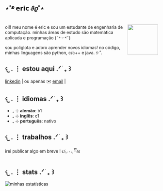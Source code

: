 ## ⋆˚࿔ 𝗲𝗿𝗶𝗰 𝜗𝜚˚⋆

<!--https://user-images.githubusercontent.com/5713670/87202985-820dcb80-c2b6-11ea-9f56-7ec461c497c3.gif-->
<img align='right' src='https://i.pinimg.com/originals/4d/3f/d5/4d3fd5c79837384de61fd2ca64da03a7.gif' width='100'>



oi!! meu nome é eric e sou um estudante de engenharia de computação. minhas áreas de estudo são matemática aplicada e programação (˶˃ ᵕ ˂˶)

sou poliglota e adoro aprender novos idiomas! no código, minhas linguagens são python, c/c++ e java. ୭ ˚. 
## 𐔌   .  ⋮ estou aqui  .ᐟ  ֹ   ₊ ꒱

[linkedin][-1] | ou apenas ✉️ [email](ericlbarros2812@gmail.com) | 

## 𐔌   .  ⋮ idiomas  .ᐟ  ֹ   ₊ ꒱

- ₊ ⊹ **alemão**: b1
- ₊ ⊹ **inglês**: c1
- ₊ ⊹ **português**: nativo

## 𐔌   .  ⋮ trabalhos  .ᐟ  ֹ   ₊ ꒱ 

irei publicar algo em breve ! ૮꒰◞ ˕ ◟ ྀི꒱ა
 
## 𐔌   .  ⋮ stats  .ᐟ  ֹ   ₊ ꒱


![minhas estatísticas](https://github-readme-stats.vercel.app/api?username=nikoviko&show_icons=true)

<!--

-->
[-1]: https://www.linkedin.com/in/eric-nicolas-lima-barros-de-almeida-a46a61353/


